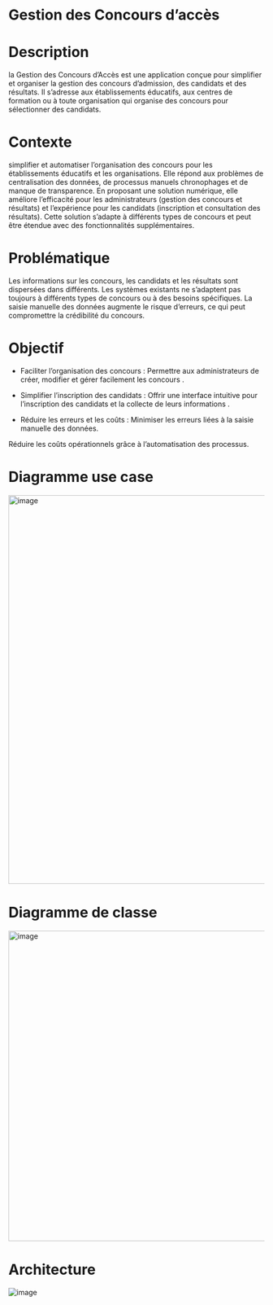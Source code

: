 # Gestion des Concours d’accès
# Description
la Gestion des Concours d’Accès est une application conçue pour simplifier et organiser la gestion des concours d’admission, des candidats et des résultats. Il s’adresse aux établissements éducatifs, aux centres de formation ou à toute organisation qui organise des concours pour sélectionner des candidats.
# Contexte
simplifier et automatiser l’organisation des concours pour les établissements éducatifs et les organisations. Elle répond aux problèmes de centralisation des données, de processus manuels chronophages et de manque de transparence. En proposant une solution numérique, elle améliore l’efficacité pour les administrateurs (gestion des concours et résultats) et l’expérience pour les candidats (inscription et consultation des résultats). Cette solution s’adapte à différents types de concours et peut être étendue avec des fonctionnalités supplémentaires.
# Problématique
Les informations sur les concours, les candidats et les résultats sont dispersées dans différents.
Les systèmes existants ne s’adaptent pas toujours à différents types de concours ou à des besoins spécifiques.
La saisie manuelle des données augmente le risque d’erreurs, ce qui peut compromettre la crédibilité du concours.
# Objectif
+ Faciliter l’organisation des concours :
Permettre aux administrateurs de créer, modifier et gérer facilement les concours .

+ Simplifier l’inscription des candidats :
Offrir une interface intuitive pour l’inscription des candidats et la collecte de leurs informations .

+ Réduire les erreurs et les coûts :
Minimiser les erreurs liées à la saisie manuelle des données.

Réduire les coûts opérationnels grâce à l’automatisation des processus.
# Diagramme use case
<img width="764" alt="image" src="https://github.com/user-attachments/assets/817ebc06-b2a0-4c96-817b-d32efb567ddc" />


# Diagramme de classe

<img width="610" alt="image" src="https://github.com/user-attachments/assets/7e6e19a7-7237-4a12-a777-3d5f7f208720" />

# Architecture

![image](https://github.com/user-attachments/assets/bb8143b3-1a3b-46c0-a1b7-5aba54aff3bc)



